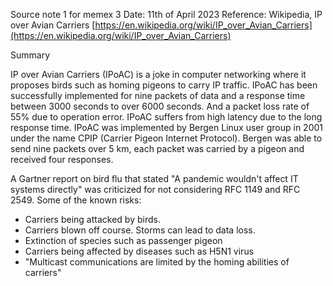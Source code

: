 Source note 1 for memex 3
Date: 11th of April 2023
Reference: Wikipedia, IP over Avian Carriers [https://en.wikipedia.org/wiki/IP_over_Avian_Carriers](https://en.wikipedia.org/wiki/IP_over_Avian_Carriers)

Summary

IP over Avian Carriers (IPoAC) is a joke in computer networking where it proposes birds such as homing pigeons to carry IP traffic. IPoAC has been successfully implemented for nine packets of data and a response time between 3000 seconds to over 6000 seconds. And a packet loss rate of 55% due to operation error. IPoAC suffers from high latency due to the long response time. IPoAC was implemented by Bergen Linux user group in 2001 under the name CPIP (Carrier Pigeon Internet Protocol). Bergen was able to send nine packets over 5 km, each packet was carried by a pigeon and received four responses.

A Gartner report on bird flu that stated "A pandemic wouldn't affect IT systems directly" was criticized for not considering RFC 1149 and RFC 2549. Some of the known risks:
- Carriers being attacked by birds. 
- Carriers blown off course. Storms can lead to data loss.
- Extinction of species such as passenger pigeon
- Carriers being affected by diseases such as H5N1 virus
- "Multicast communications are limited by the homing abilities of carriers"



